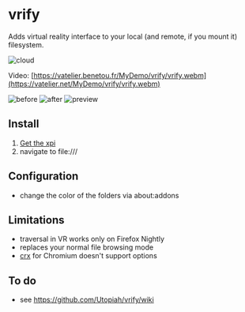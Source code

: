 # vrify
Adds virtual reality interface to your local (and remote, if you mount it) filesystem.

![cloud](https://vatelier.benetou.fr/MyDemo/vrify/vrify_cloud.gif)

Video: [https://vatelier.benetou.fr/MyDemo/vrify/vrify.webm](https://vatelier.net/MyDemo/vrify/vrify.webm)

![before](https://vatelier.benetou.fr/MyDemo/vrify/before.png) ![after](https://vatelier.benetou.fr/MyDemo/vrify/after.png)   ![preview](https://vatelier.benetou.fr/MyDemo/vrify/preview.jpg)

## Install
1. [Get the xpi](https://vatelier.benetou.fr/MyDemo/vrify/vrify.xpi)
1. navigate to file:/// 

## Configuration
- change the color of the folders via about:addons

## Limitations
- traversal in VR works only on Firefox Nightly
- replaces your normal file browsing mode
- [crx](https://vatelier.benetou.fr/MyDemo/vrify/vrify.crx) for Chromium doesn't support options

## To do
- see https://github.com/Utopiah/vrify/wiki
